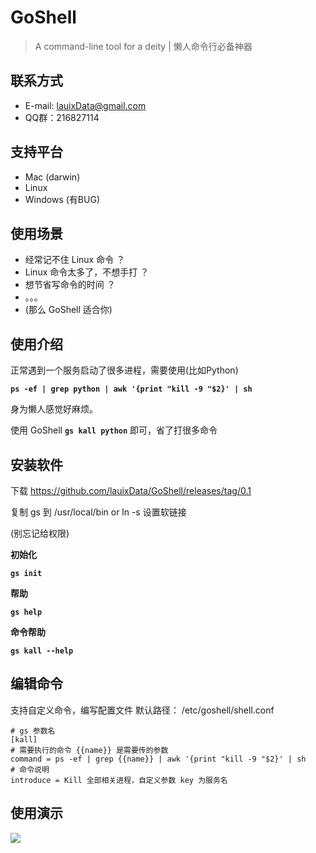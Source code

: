 # GoShell

> A command-line tool for a deity | 懒人命令行必备神器

## 联系方式

- E-mail: lauixData@gmail.com
- QQ群：216827114

## 支持平台

- Mac (darwin)
- Linux
- Windows (有BUG)

## 使用场景

- 经常记不住 Linux 命令 ？
- Linux 命令太多了，不想手打 ？
- 想节省写命令的时间 ？
- 。。。
- (那么 GoShell 适合你)

## 使用介绍

正常遇到一个服务启动了很多进程，需要使用(比如Python)

**`ps -ef | grep python | awk '{print "kill -9 "$2}' | sh`**

身为懒人感觉好麻烦。

使用 GoShell  **`gs kall python`** 即可，省了打很多命令

## 安装软件

下载 https://github.com/lauixData/GoShell/releases/tag/0.1 

复制 gs 到 /usr/local/bin or ln -s 设置软链接

(别忘记给权限)

**初始化**

**`gs init`**

**帮助**

**`gs help`**

**命令帮助**

**`gs kall --help`**

## 编辑命令

支持自定义命令，编写配置文件 默认路径： /etc/goshell/shell.conf


```
# gs 参数名
[kall] 
# 需要执行的命令 {{name}} 是需要传的参数
command = ps -ef | grep {{name}} | awk '{print "kill -9 "$2}' | sh 
# 命令说明
introduce = Kill 全部相关进程，自定义参数 key 为服务名 
```

## 使用演示

![](http://ww1.sinaimg.cn/large/005Bpb8ily1fp6f5bqaw7g30h40anncg.gif)
